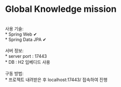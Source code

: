 # Global Knowledge mission
<br/>
사용 기술:<br/>
* Spring Web ✔<br/>
* Spring Data JPA ✔<br/>

<br/>
서버 정보:<br/>
* server port : 17443<br/>
* DB : H2 임베디드 사용<br/>

<br/>
구동 방법:<br/>
* 프로젝트 내려받은 후 localhost:17443/ 접속하여 진행


